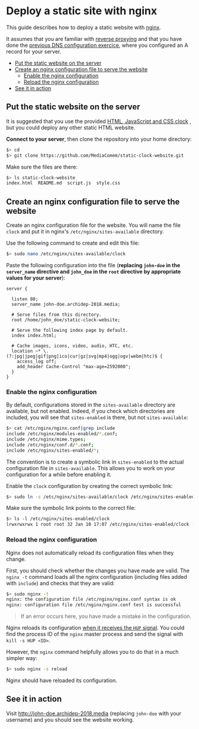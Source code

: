 # Deploy a static site with nginx

This guide describes how to deploy a static website with [nginx][nginx].

It assumes that you are familiar with [reverse proxying][slides]
and that you have done the [previous DNS configuration exercice][previous-ex],
where you configured an A record for your server.

<!-- START doctoc generated TOC please keep comment here to allow auto update -->
<!-- DON'T EDIT THIS SECTION, INSTEAD RE-RUN doctoc TO UPDATE -->


- [Put the static website on the server](#put-the-static-website-on-the-server)
- [Create an nginx configuration file to serve the website](#create-an-nginx-configuration-file-to-serve-the-website)
  - [Enable the nginx configuration](#enable-the-nginx-configuration)
  - [Reload the nginx configuration](#reload-the-nginx-configuration)
- [See it in action](#see-it-in-action)

<!-- END doctoc generated TOC please keep comment here to allow auto update -->



## Put the static website on the server

It is suggested that you use the provided [HTML, JavaScript and CSS clock][repo]
, but you could deploy any other static HTML website.

**Connect to your server**, then clone the repository into your home directory:

```bash
$> cd
$> git clone https://github.com/MediaComem/static-clock-website.git
```

Make sure the files are there:

```bash
$> ls static-clock-website
index.html  README.md  script.js  style.css
```



## Create an nginx configuration file to serve the website

Create an nginx configuration file for the website.
You will name the file `clock` and put it in nginx's `/etc/nginx/sites-available` directory.

Use the following command to create and edit this file:

```bash
$> sudo nano /etc/nginx/sites-available/clock
```

Paste the following configuration into the file
(**replacing `john-doe` in the `server_name` directive and `john_doe` in the `root` directive by appropriate values for your server**):

```
server {

  listen 80;
  server_name john-doe.archidep-2018.media;

  # Serve files from this directory.
  root /home/john_doe/static-clock-website;

  # Serve the following index page by default.
  index index.html;

  # Cache images, icons, video, audio, HTC, etc.
  location ~* \.(?:jpg|jpeg|gif|png|ico|cur|gz|svg|mp4|ogg|ogv|webm|htc)$ {
    access_log off;
    add_header Cache-Control "max-age=2592000";
  }
}
```

### Enable the nginx configuration

By default, configurations stored in the `sites-available` directory are available, but not enabled.
Indeed, if you check which directories are included, you will see that `sites-enabled` is there, but not `sites-available`:

```bash
$> cat /etc/nginx/nginx.conf|grep include
include /etc/nginx/modules-enabled/*.conf;
include /etc/nginx/mime.types;
include /etc/nginx/conf.d/*.conf;
include /etc/nginx/sites-enabled/*;
```

The convention is to create a symbolic link in `sites-enabled` to the actual configuration file in `sites-available`.
This allows you to work on your configuration for a while before enabling it.

Enable the `clock` configuration by creating the correct symbolic link:

```bash
$> sudo ln -s /etc/nginx/sites-available/clock /etc/nginx/sites-enabled/clock
```

Make sure the symbolic link points to the correct file:

```bash
$> ls -l /etc/nginx/sites-enabled/clock
lrwxrwxrwx 1 root root 32 Jan 10 17:07 /etc/nginx/sites-enabled/clock -> /etc/nginx/sites-available/clock
```

### Reload the nginx configuration

Nginx does not automatically reload its configuration files when they change.

First, you should check whether the changes you have made are valid.
The `nginx -t` command loads all the nginx configuration (including files added with `include`)
and checks that they are valid:

```bash
$> sudo nginx -t
nginx: the configuration file /etc/nginx/nginx.conf syntax is ok
nginx: configuration file /etc/nginx/nginx.conf test is successful
```

> If an error occurs here, you have made a mistake in the configuration.

Nginx reloads its configuration [when it receives the `HUP` signal][nginx-signals].
You could find the process ID of the `nginx` master process and send the signal with `kill -s HUP <ID>`.

However, the `nginx` command helpfully allows you to do that in a much simpler way:

```bash
$> sudo nginx -s reload
```

Nginx should have reloaded its configuration.



## See it in action

Visit http://john-doe.archidep-2018.media (replacing `john-doe` with your username)
and you should see the website working.



[nginx]: http://nginx.org/
[nginx-signals]: http://nginx.org/en/docs/control.html
[nginx-static]: https://docs.nginx.com/nginx/admin-guide/web-server/serving-static-content/
[previous-ex]: dns-configuration.md
[repo]: https://github.com/MediaComem/static-clock-website
[slides]: https://mediacomem.github.io/comem-webdev-docs/2018-2019/subjects/reverse-proxy/?home=MediaComem%2Fcomem-archidep%23readme#1
